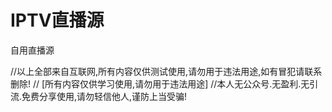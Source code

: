# IPTV直播源
自用直播源


//以上全部来自互联网,所有内容仅供测试使用,请勿用于违法用途,如有冒犯请联系删除!
// [所有内容仅供学习使用,请勿用于违法用途]
//本人无公众号.无盈利.无引流.免费分享使用,请勿轻信他人,谨防上当受骗!
